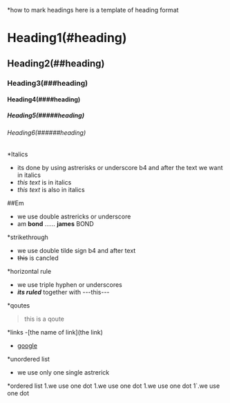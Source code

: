 *how to mark headings 
here is a template of heading format
# Heading1(#heading)
## Heading2(##heading)
### Heading3(###heading)
#### Heading4(####heading)
##### Heading5(#####heading)
###### Heading6(######heading)

*Italics
- its done by using astrerisks or underscore b4 and after the text we want in italics
- *this text* is in italics
- _this text_ is also in italics

##Em
- we use double astrericks or underscore
- am **bond** ...... __james__ BOND

*strikethrough
- we use double tilde sign b4 and after text
- ~~this~~ is cancled 

*horizontal rule
- we use triple hyphen or underscores
- ___its ruled___ together with ---this---

*qoutes
> this is a qoute

*links
-\[the name of link\]\(the link\)
- [google](https://www.google.com
"link title")

*unordered list
- we use only one single astrerick 

*ordered list
1.we use one dot
1.we use one dot
1.we use one dot
1`.we use one dot

